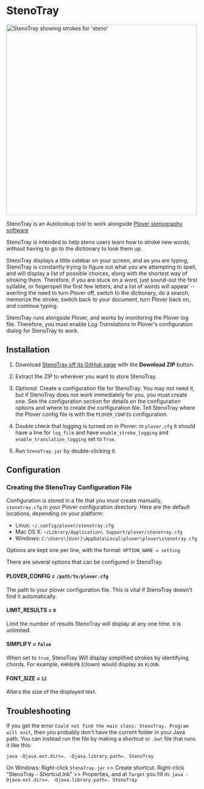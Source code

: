StenoTray
=========

<img src="http://i.imgur.com/iJhh5on.png" alt="StenoTray showing strokes for 'steno'" height="500px">

StenoTray is an Autolookup tool to work alongside [Plover stenography software](http://github.com/openstenoproject/plover)

StenoTray is intended to help steno users learn how to stroke new words, without having to go to the dictionary to look them up. 

StenoTray displays a little sidebar on your screen, and as you are typing, StenoTray is constantly trying to figure out what you are attempting to spell, and will display a list of possible choices, along with the shortest way of stroking them. Therefore, if you are stuck on a word, just sound-out the first syllable, or fingerspell the first few letters, and a list of words will appear -- averting the need to turn Plover off, switch to the dictionary, do a search, memorize the stroke, switch back to your document, turn Plover back on, and continue typing.

StenoTray runs alongside Plover, and works by monitoring the Plover log file. Therefore, you must enable *Log Translations* in Plover's configuration dialog for StenoTray to work.

## Installation

1. Download [StenoTray off its GitHub page](https://github.com/brentn/StenoTray) with the **Download ZIP** button.

2. Extract the ZIP to wherever you want to store StenoTray.

3. *Optional.* Create a configuration file for StenoTray. You may not need it, but if StenoTray does not work immediately for you, you must create one. See the configuration section for details on the configuration options and where to create the configuration file.
    Tell StenoTray where the Plover config file is with the `PLOVER_CONFIG` configuration.

4. Double check that logging is turned on in Plover: in `plover.cfg` it should have a line for `log_file` and have `enable_stroke_logging` and `enable_translation_logging` set to `True`.

5. Run `StenoTray.jar` by double-clicking it.

## Configuration

### Creating the StenoTray Configuration File

Configuration is stored in a file that you must create manually, `stenotray.cfg` in your Plover configuration directory. Here are the default locations, depending on your platform:

- Linux: `~/.config/plover/stenotray.cfg`
- Mac OS X: `~/Library/Application\ Support/plover/stenotray.cfg`
- Windows: `C:\Users\[User]\AppData\Local\plover\plover\stenotray.cfg`

Options are kept one per line, with the format: `OPTION_NAME = setting`

There are several options that can be configured in StenoTray.

#### PLOVER_CONFIG = `/path/to/plover.cfg`

The path to your plover configuration file. This is vital if StenoTray doesn't find it automatically.

#### LIMIT_RESULTS = `0`

Limit the number of results StenoTray will display at any one time. `0` is unlimited.

#### SIMPLIFY = `false`

When set to `true`, StenoTray Will display simplified strokes by identifying chords. For example, `KHROUPB` (clown) would display as `KLOUN`.

#### FONT_SIZE = `12`

Alters the size of the displayed text.

## Troubleshooting

If you get the error `Could not find the main class: StenoTray. Program will exit`, then you probably don't have the current folder in your Java path. You can instead run the file by making a shortcut or `.bat` file that runs it like this:

`java -Djava.ext.dirs=. -Djava.library.path=. StenoTray`

On Windows: Right-click `StenoTray.jar` >> Create shortcut. Right-click "StenoTray - Shortcut.lnk" >> Properties, and at `Target` you fill in: `java -Djava.ext.dirs=. -Djava.library.path=. StenoTray`
